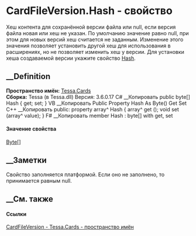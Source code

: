 # CardFileVersion.Hash - свойство
Хеш контента для сохранённой версии файла или null, если версия файла новая
или хеш не указан. По умолчанию значение равно null, при этом для новых версий
хеш считается не заданным. Изменение этого значения позволяет установить
другой хеш для использования в расширениях, но не позволяет изменить хеш у
версии. Для установки хеша создаваемой версии укажите свойство
[Hash](P_Tessa_Cards_CardFile_Hash.htm).
## __Definition
 **Пространство имён:** [Tessa.Cards](N_Tessa_Cards.htm)  
 **Сборка:** Tessa (в Tessa.dll) Версия: 3.6.0.17
C# __Копировать
     public byte[] Hash { get; set; }
VB __Копировать
     Public Property Hash As Byte()
    	Get
    	Set
C++ __Копировать
     public:
    property array<unsigned char>^ Hash {
    	array<unsigned char>^ get ();
    	void set (array<unsigned char>^ value);
    }
F# __Копировать
     member Hash : byte[] with get, set
#### Значение свойства
[Byte](https://learn.microsoft.com/dotnet/api/system.byte)[]
##  __Заметки
Свойство заполняется платформой. Если оно не заполнено, то принимается равным
null.
## __См. также
#### Ссылки
[CardFileVersion - ](T_Tessa_Cards_CardFileVersion.htm)
[Tessa.Cards - пространство имён](N_Tessa_Cards.htm)
